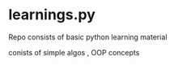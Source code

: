 # learnings.py
Repo consists of basic python learning material

conists of simple algos , OOP concepts 
